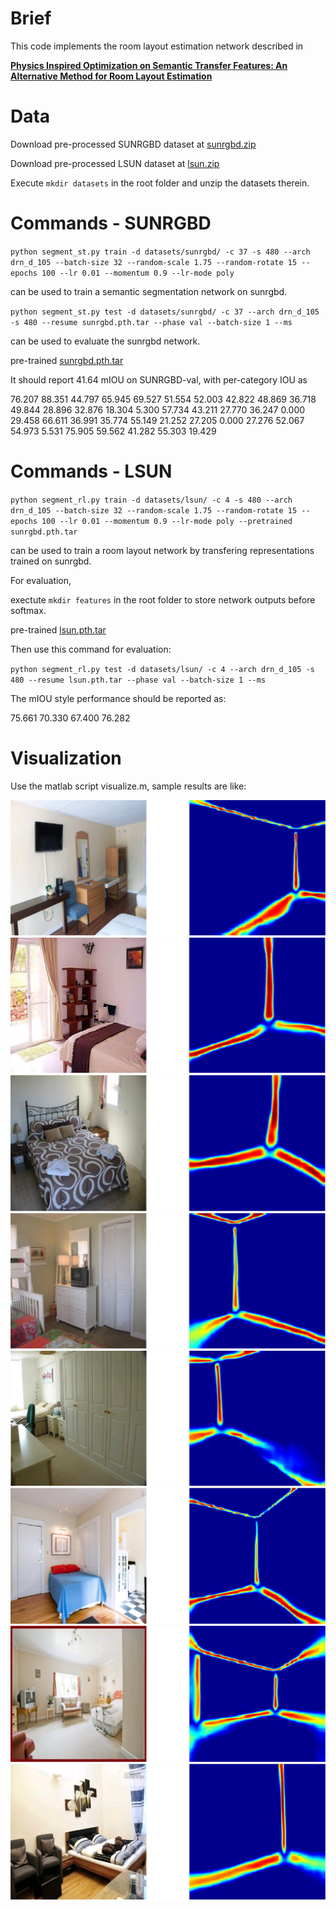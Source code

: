 # Brief
This code implements the room layout estimation network described in

[**Physics Inspired Optimization on Semantic Transfer Features: An Alternative Method for Room Layout Estimation**](http://openaccess.thecvf.com/content_cvpr_2017/html/Zhao_Physics_Inspired_Optimization_CVPR_2017_paper.html)

# Data
Download pre-processed SUNRGBD dataset at [sunrgbd.zip](https://drive.google.com/open?id=1oP0-n0AHW5mlfNrORLmQAAXqv0ByjIRg)

Download pre-processed LSUN dataset at [lsun.zip](https://drive.google.com/open?id=1e40AC_9CwgWPQL9eh18y2k9u4O0X3rl4)

Execute `mkdir datasets` in the root folder and unzip the datasets therein.

# Commands - SUNRGBD
`python segment_st.py train -d datasets/sunrgbd/ -c 37 -s 480 --arch drn_d_105 --batch-size 32 --random-scale 1.75 --random-rotate 15 --epochs 100 --lr 0.01 --momentum 0.9 --lr-mode poly`

can be used to train a semantic segmentation network on sunrgbd.

`python segment_st.py test -d datasets/sunrgbd/ -c 37 --arch drn_d_105 -s 480 --resume sunrgbd.pth.tar --phase val --batch-size 1 --ms`

can be used to evaluate the sunrgbd network.

pre-trained [sunrgbd.pth.tar](https://drive.google.com/open?id=1-O45ENLICItubbah8osWkhe--BS-_of0)

It should report 41.64 mIOU on SUNRGBD-val, with per-category IOU as

76.207 88.351 44.797 65.945 69.527 51.554 52.003 42.822 48.869 36.718 49.844 28.896 32.876 18.304 5.300 57.734 43.211 27.770 36.247 0.000 29.458 66.611 36.991 35.774 55.149 21.252 27.205 0.000 27.276 52.067 54.973 5.531 75.905 59.562 41.282 55.303 19.429

# Commands - LSUN

`python segment_rl.py train -d datasets/lsun/ -c 4 -s 480 --arch drn_d_105 --batch-size 32 --random-scale 1.75 --random-rotate 15 --epochs 100 --lr 0.01 --momentum 0.9 --lr-mode poly --pretrained sunrgbd.pth.tar`

can be used to train a room layout network by transfering representations trained on sunrgbd.

For evaluation,

exectute `mkdir features` in the root folder to store network outputs before softmax.

pre-trained [lsun.pth.tar](https://drive.google.com/open?id=1cyw3cfV4qPH2yS_XfeKDnJYbPERHA3tU)

Then use this command for evaluation:

`python segment_rl.py test -d datasets/lsun/ -c 4 --arch drn_d_105 -s 480 --resume lsun.pth.tar --phase val --batch-size 1 --ms`

The mIOU style performance should be reported as: 

75.661 70.330 67.400 76.282

# Visualization

Use the matlab script visualize.m, sample results are like:

![1](/pics/1.png)
![2](/pics/2.png)
![3](/pics/3.png)
![4](/pics/4.png)
![5](/pics/5.png)
![6](/pics/6.png)
![7](/pics/7.png)
![8](/pics/8.png)
